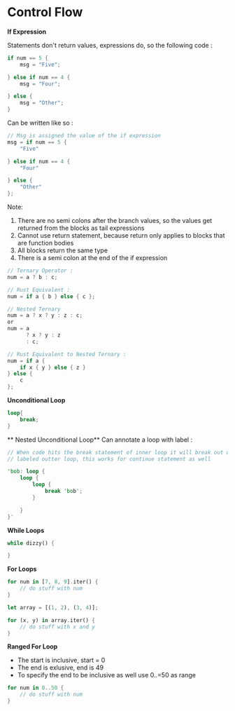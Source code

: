 # Control Flow

**If Expression**

Statements don't return values, expressions do, so the following code :
```rust
if num == 5 {
    msg = "Five";

} else if num == 4 {
    msg = "Four";

} else {
    msg = "Other";
}
```

Can be written like so :
```rust
// Msg is assigned the value of the if expression
msg = if num == 5 {
    "Five"

} else if num == 4 {
    "Four"

} else {
    "Other"
};
```
Note:
1. There are no semi colons after the branch values, so the values get
returned from the blocks as tail expressions
2. Cannot use return statement, because return only applies to blocks that are
   function bodies
3. All blocks return the same type
4. There is a semi colon at the end of the if expression


```rust
// Ternary Operator :
num = a ? b : c;

// Rust Equivalent :
num = if a { b } else { c };

// Nested Ternary
num = a ? x ? y : z : c;
or
num = a
      ? x ? y : z
      : c;

// Rust Equivalent to Nested Ternary :
num = if a {
    if x { y } else { z }
} else {
    c
};
```


**Unconditional Loop**
``` rust
loop{
    break;
}
```


** Nested Unconditional Loop**
Can annotate a loop with label :
```rust
// When code hits the break statement of inner loop it will break out up to the
// labeled outter loop, this works for continue statement as well

'bob: loop {
    loop {
        loop {
            break 'bob';
        }

    }
}'
```


**While Loops**
```rust
while dizzy() {

}
```



**For Loops**
```rust
for num in [7, 8, 9].iter() {
    // do stuff with num
}
```

```rust
let array = [(1, 2), (3, 4)];

for (x, y) in array.iter() {
    // do stuff with x and y
}
```

**Ranged For Loop**

- The start is inclusive, start = 0
- The end is exlusive, end is 49
- To specify the end to be inclusive as well use 0..=50 as range

```rust
for num in 0..50 {
    // do stuff with num
}
```
